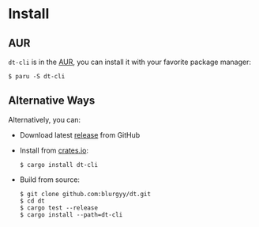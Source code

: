 # Install

## AUR

`dt-cli` is in the [AUR](https://aur.archlinux.org/packages/dt-cli/), you can
install it with your favorite package manager:

```shell
$ paru -S dt-cli
```

## Alternative Ways

Alternatively, you can:

- Download latest [release](https://github.com/blurgyy/dt/releases/latest)
  from GitHub
- Install from [crates.io](https://crates.io/crates/dt-cli/):
  
  ```shell
  $ cargo install dt-cli
  ```
  
- Build from source:
  
  ```shell
  $ git clone github.com:blurgyy/dt.git
  $ cd dt
  $ cargo test --release
  $ cargo install --path=dt-cli
  ```
